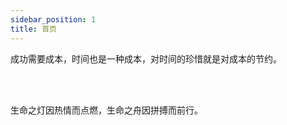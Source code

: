 ```yaml
---
sidebar_position: 1
title: 首页
---
```


<font face="楷体">成功需要成本，时间也是一种成本，对时间的珍惜就是对成本的节约。</font>

<br></br>

<font face="楷体">生命之灯因热情而点燃，生命之舟因拼搏而前行。</font>
